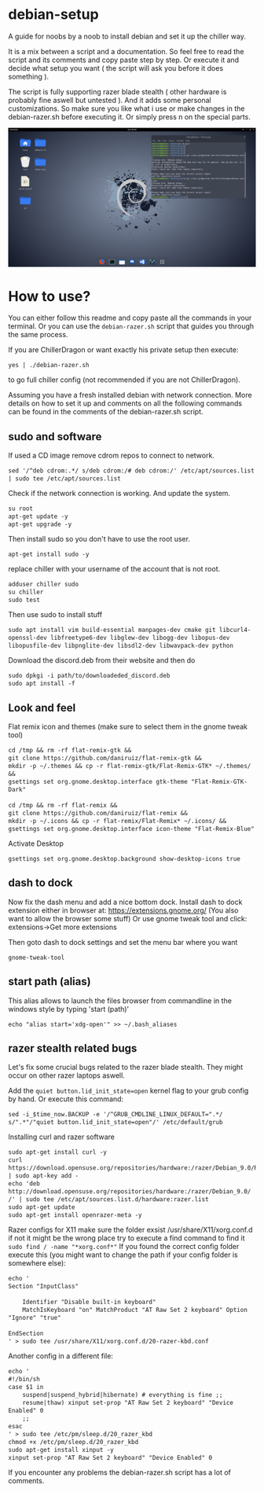 # debian-setup
A guide for noobs by a noob to install debian and set it up the chiller way.

It is a mix between a script and a documentation.
So feel free to read the script and its comments and copy paste step by step.
Or execute it and decide what setup you want ( the script will ask you before it does something ).

The script is fully supporting razer blade stealth ( other hardware is probably fine aswell but untested ).
And it adds some personal customizations.
So make sure you like what i use or make changes in the debian-razer.sh before executing it.
Or simply press n on the special parts.

![Demo](img/preview.png)

# How to use?

You can either follow this readme and copy paste all the commands in your terminal.
Or you can use the ``debian-razer.sh`` script that guides you through the same process.

If you are ChillerDragon or want exactly his private setup then execute:
```
yes | ./debian-razer.sh
```
to go full chiller config (not recommended if you are not ChillerDragon).


Assuming you have a fresh installed debian with network connection.
More details on how to set it up and comments on all the following commands can be found in the comments of the debian-razer.sh script.

sudo and software
-----------------

If used a CD image remove cdrom repos to connect to network.
```
sed '/^deb cdrom:.*/ s/deb cdrom:/# deb cdrom:/' /etc/apt/sources.list | sudo tee /etc/apt/sources.list
```
Check if the network connection is working. And update the system.
```
su root
apt-get update -y
apt-get upgrade -y
```
Then install sudo so you don't have to use the root user.
```
apt-get install sudo -y
```
replace chiller with your username of the account that is not root.
```
adduser chiller sudo
su chiller
sudo test
```

Then use sudo to install stuff
```
sudo apt install vim build-essential manpages-dev cmake git libcurl4-openssl-dev libfreetype6-dev libglew-dev libogg-dev libopus-dev libopusfile-dev libpnglite-dev libsdl2-dev libwavpack-dev python
```

Download the discord.deb from their website and then do
```
sudo dpkgi -i path/to/downloadeded_discord.deb
sudo apt install -f
```
Look and feel
---------------
Flat remix icon and themes (make sure to select them in the gnome tweak tool)
```
cd /tmp && rm -rf flat-remix-gtk &&
git clone https://github.com/daniruiz/flat-remix-gtk &&
mkdir -p ~/.themes && cp -r flat-remix-gtk/Flat-Remix-GTK* ~/.themes/ &&
gsettings set org.gnome.desktop.interface gtk-theme "Flat-Remix-GTK-Dark"

cd /tmp && rm -rf flat-remix &&
git clone https://github.com/daniruiz/flat-remix &&
mkdir -p ~/.icons && cp -r flat-remix/Flat-Remix* ~/.icons/ &&
gsettings set org.gnome.desktop.interface icon-theme "Flat-Remix-Blue"
```

Activate Desktop
```
gsettings set org.gnome.desktop.background show-desktop-icons true
```

dash to dock
------------

Now fix the dash menu and add a nice bottom dock.
Install dash to dock extension either in browser at:
https://extensions.gnome.org/
(You also want to allow the browser some stuff)
Or use gnome tweak tool and click:
extensions->Get more extensions

Then goto dash to dock settings and set the menu bar where you want
```
gnome-tweak-tool
```

start path (alias)
------------------
This alias allows to launch the files browser from commandline
in the windows style by typing 'start (path)'
```
echo "alias start='xdg-open'" >> ~/.bash_aliases
```

razer stealth related bugs
--------------------------

Let's fix some crucial bugs related to the razer blade stealth.
They might occur on other razer laptops aswell.

Add the ``quiet button.lid_init_state=open`` kernel flag to your grub config by hand.
Or execute this command:
```
sed -i_$time_now.BACKUP -e '/^GRUB_CMDLINE_LINUX_DEFAULT=".*/ s/".*"/"quiet button.lid_init_state=open"/' /etc/default/grub
```


Installing curl and razer software
```
sudo apt-get install curl -y
curl https://download.opensuse.org/repositories/hardware:/razer/Debian_9.0/Release.key | sudo apt-key add -
echo 'deb http://download.opensuse.org/repositories/hardware:/razer/Debian_9.0/ /' | sudo tee /etc/apt/sources.list.d/hardware:razer.list
sudo apt-get update
sudo apt-get install openrazer-meta -y
```

Razer configs for X11
make sure the folder exsist
/usr/share/X11/xorg.conf.d
if not it might be the wrong place
try to execute a find command to find it
``sudo find / -name "*xorg.conf*"``
If you found the correct config folder execute this (you might want to change the path if your config folder is somewhere else):
```
echo '
Section "InputClass"

    Identifier "Disable built-in keyboard"
    MatchIsKeyboard "on" MatchProduct "AT Raw Set 2 keyboard" Option "Ignore" "true"

EndSection
' > sudo tee /usr/share/X11/xorg.conf.d/20-razer-kbd.conf
```
Another config in a different file:
```
echo '
#!/bin/sh
case $1 in
    suspend|suspend_hybrid|hibernate) # everything is fine ;;
    resume|thaw) xinput set-prop "AT Raw Set 2 keyboard" "Device Enabled" 0
    ;;
esac
' > sudo tee /etc/pm/sleep.d/20_razer_kbd
chmod +x /etc/pm/sleep.d/20_razer_kbd
sudo apt-get install xinput -y
xinput set-prop "AT Raw Set 2 keyboard" "Device Enabled" 0
```

If you encounter any problems the debian-razer.sh script has a lot of comments.
